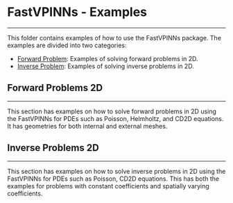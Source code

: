 # FastVPINNs - Examples
---

This folder contains examples of how to use the FastVPINNs package. The examples are divided into two categories:
- [Forward Problem](./forward_problems_2d/): Examples of solving forward problems in 2D.
- [Inverse Problem](./inverse_problems_2d/): Examples of solving inverse problems in 2D.

## Forward Problems 2D
---
This section has examples on how to solve forward problems in 2D using the FastVPINNs for PDEs such as Poisson, Helmholtz, and CD2D equations. It has geometries for both internal and external meshes. 

## Inverse Problems 2D
---
This section has examples on how to solve inverse problems in 2D using the FastVPINNs for PDEs such as Poisson, CD2D equations. This has both the examples for problems with constant coefficients and spatially varying coefficients. 


